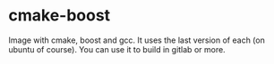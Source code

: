 # cmake-boost
Image with cmake, boost and gcc. 
It uses the last version of each (on ubuntu of course). 
You can use it to build in gitlab or more.
